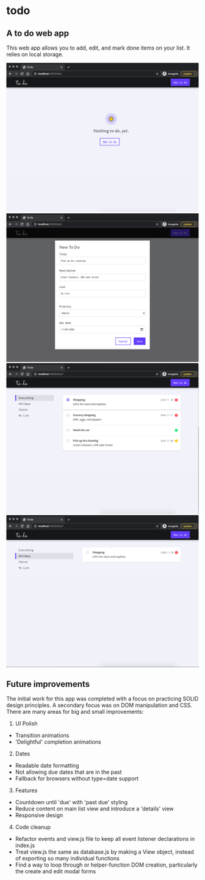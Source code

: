 # todo
## A to do web app
This web app allows you to add, edit, and mark done items on your list. It relies on local storage.

![No Data state](https://github.com/awkircher/todo/blob/main/dist/images/nodata.png)
![Details modal](https://github.com/awkircher/todo/blob/main/dist/images/details.png)
![Hovering](https://github.com/awkircher/todo/blob/main/dist/images/hover.png)
![Filtering by list](https://github.com/awkircher/todo/blob/main/dist/images/filteredlist.png)

## Future improvements
The initial work for this app was completed with a focus on practicing SOLID design principles. A secondary focus was on DOM manipulation and CSS. There are many areas for big and small improvements:
1. UI Polish
* Transition animations 
* 'Delightful' completion animations
2. Dates
* Readable date formatting
* Not allowing due dates that are in the past
* Fallback for browsers without type=date support
3. Features
* Countdown until 'due' with 'past due' styling
* Reduce content on main list view and introduce a 'details' view
* Responsive design
4. Code cleanup
* Refactor events and view.js file to keep all event listener declarations in index.js
* Treat view.js the same as database.js by making a View object, instead of exporting so many individual functions
* Find a way to loop through or helper-function DOM creation, particularly the create and edit modal forms
